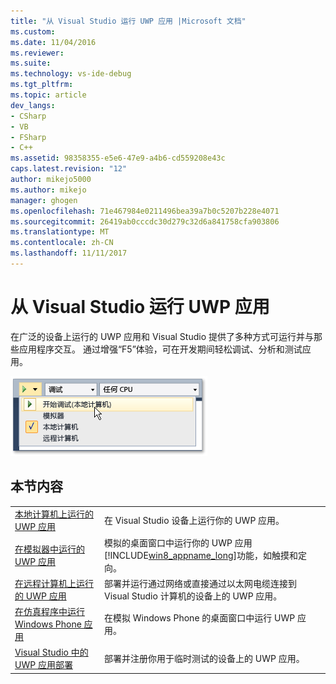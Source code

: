 ```yaml
---
title: "从 Visual Studio 运行 UWP 应用 |Microsoft 文档"
ms.custom: 
ms.date: 11/04/2016
ms.reviewer: 
ms.suite: 
ms.technology: vs-ide-debug
ms.tgt_pltfrm: 
ms.topic: article
dev_langs:
- CSharp
- VB
- FSharp
- C++
ms.assetid: 98358355-e5e6-47e9-a4b6-cd559208e43c
caps.latest.revision: "12"
author: mikejo5000
ms.author: mikejo
manager: ghogen
ms.openlocfilehash: 71e467984e0211496bea39a7b0c5207b228e4071
ms.sourcegitcommit: 26419ab0cccdc30d279c32d6a841758cfa903806
ms.translationtype: MT
ms.contentlocale: zh-CN
ms.lasthandoff: 11/11/2017
---
```

# <a name="run-uwp-apps-from-visual-studio"></a>从 Visual Studio 运行 UWP 应用
在广泛的设备上运行的 UWP 应用和 Visual Studio 提供了多种方式可运行并与那些应用程序交互。 通过增强“F5”体验，可在开发期间轻松调试、分析和测试应用。  
  
 ![启动调试，然后选择目标](../debugger/media/vsrun_dropdownlist.png "VSRUN_DropDownList")  
  
## <a name="in-this-section"></a>本节内容  
  
|||  
|-|-|  
|[本地计算机上运行的 UWP 应用](../debugger/run-windows-store-apps-on-the-local-machine.md)|在 Visual Studio 设备上运行你的 UWP 应用。|  
|[在模拟器中运行的 UWP 应用](../debugger/run-windows-store-apps-in-the-simulator.md)|模拟的桌面窗口中运行你的 UWP 应用[!INCLUDE[win8_appname_long](../debugger/includes/win8_appname_long_md.md)]功能，如触摸和定向。|  
|[在远程计算机上运行的 UWP 应用](../debugger/run-windows-store-apps-on-a-remote-machine.md)|部署并运行通过网络或直接通过以太网电缆连接到 Visual Studio 计算机的设备上的 UWP 应用。|  
|[在仿真程序中运行 Windows Phone 应用](../debugger/run-windows-phone-apps-in-the-emulator.md)|在模拟 Windows Phone 的桌面窗口中运行 UWP 应用。|  
|[Visual Studio 中的 UWP 应用部署](../debugger/deploy-windows-store-apps-from-visual-studio.md)|部署并注册你用于临时测试的设备上的 UWP 应用。|